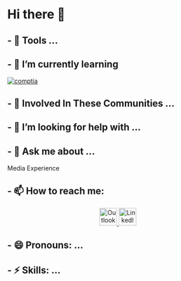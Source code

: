 # Hi there 👋

## - 🔭 Tools ...

## - 🌱 I’m currently learning 
<a href="https://www.comptia.org/" target="_blank">
  <img src="https://upload.wikimedia.org/wikipedia/commons/thumb/6/62/Comptia-logo.svg/198px-Comptia-logo.svg.png?20160410033732" alt="comptia" />
</a>

## - 👯 Involved In These Communities ...

## - 🤔 I’m looking for help with ...

## - 💬 Ask me about ...
Media Experience


## - 📫 How to reach me:
<p align="center">
  <a href="mailto:yelder_t@hotmail.com">
    <img src="https://img.shields.io/badge/Microsoft_Outlook-0078D4?style=for-the-badge&logo=microsoft-outlook&logoColor=white" height="40" alt="Outlook Badge">
  </a>
  <a href="https://www.linkedin.com/in/terrellmyelder/" target="_blank">
    <img src="https://img.shields.io/badge/LinkedIn-0077B5?style=for-the-badge&logo=linkedin&logoColor=white" height="40" alt="LinkedIn Badge">
  </a>
</p>

## - 😄 Pronouns: ...

## - ⚡ Skills: ...
